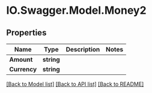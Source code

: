 # IO.Swagger.Model.Money2
## Properties

Name | Type | Description | Notes
------------ | ------------- | ------------- | -------------
**Amount** | **string** |  | 
**Currency** | **string** |  | 

[[Back to Model list]](../README.md#documentation-for-models) [[Back to API list]](../README.md#documentation-for-api-endpoints) [[Back to README]](../README.md)

